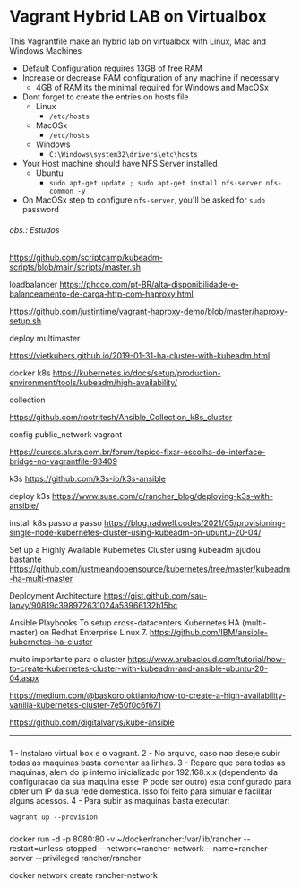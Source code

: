 # Vagrant Hybrid LAB on Virtualbox 


This Vagrantfile make an hybrid lab on virtualbox with Linux, Mac and Windows Machines  

* Default Configuration requires 13GB of free RAM  
* Increase or decrease RAM configuration of any machine if necessary  
  * 4GB of RAM its the minimal required for Windows and MacOSx 
* Dont forget to create the entries on hosts file
  * Linux
    * `/etc/hosts`
  * MacOSx
    * `/etc/hosts`
  * Windows
    * `C:\Windows\system32\drivers\etc\hosts`
* Your Host machine should have NFS Server installed
  * Ubuntu 
    * `sudo apt-get update ; sudo apt-get install nfs-server nfs-common -y`
* On MacOSx step to configure `nfs-server`, you'll be asked for `sudo` password 

###### obs.: Estudos
###
https://github.com/scriptcamp/kubeadm-scripts/blob/main/scripts/master.sh

loadbalancer
https://phcco.com/pt-BR/alta-disponibilidade-e-balanceamento-de-carga-http-com-haproxy.html

https://github.com/justintime/vagrant-haproxy-demo/blob/master/haproxy-setup.sh


deploy multimaster

https://vietkubers.github.io/2019-01-31-ha-cluster-with-kubeadm.html


docker k8s 
https://kubernetes.io/docs/setup/production-environment/tools/kubeadm/high-availability/

collection

https://github.com/rootritesh/Ansible_Collection_k8s_cluster

config public_network vagrant

https://cursos.alura.com.br/forum/topico-fixar-escolha-de-interface-bridge-no-vagrantfile-93409

k3s
https://github.com/k3s-io/k3s-ansible

deploy k3s
https://www.suse.com/c/rancher_blog/deploying-k3s-with-ansible/


install k8s passo a passo
https://blog.radwell.codes/2021/05/provisioning-single-node-kubernetes-cluster-using-kubeadm-on-ubuntu-20-04/


Set up a Highly Available Kubernetes Cluster using kubeadm
ajudou bastante
https://github.com/justmeandopensource/kubernetes/tree/master/kubeadm-ha-multi-master



Deployment Architecture
https://gist.github.com/sau-lanvy/90819c398972631024a53966132b15bc

Ansible Playbooks To setup cross-datacenters Kubernetes HA (multi-master) on Redhat Enterprise Linux 7.
https://github.com/IBM/ansible-kubernetes-ha-cluster

muito importante para o cluster
https://www.arubacloud.com/tutorial/how-to-create-kubernetes-cluster-with-kubeadm-and-ansible-ubuntu-20-04.aspx

https://medium.com/@baskoro.oktianto/how-to-create-a-high-availability-vanilla-kubernetes-cluster-7e50f0c6f671

https://github.com/digitalvarys/kube-ansible

____

###

 1 - Instalaro virtual box e o vagrant.
 2 - No arquivo, caso nao deseje subir todas as maquinas basta comentar as linhas.
 3 - Repare que para todas as maquinas, alem do ip interno inicializado por 192.168.x.x (dependento da configuracao da sua maquina esse IP pode ser outro) esta configurado para obter um IP da sua rede domestica. Isso foi feito para simular e facilitar alguns acessos.
 4 - Para subir as maquinas basta executar:

 ```
 vagrant up --provision
 ```





###
docker run -d -p 8080:80 -v ~/docker/rancher:/var/lib/rancher --restart=unless-stopped --network=rancher-network --name=rancher-server --privileged rancher/rancher

docker network create rancher-network





